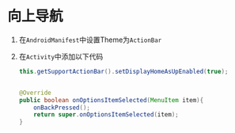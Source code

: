 # 向上导航

1. 在`AndroidManifest`中设置Theme为`ActionBar`

2. 在`Activity`中添加以下代码

   ```java
   this.getSupportActionBar().setDisplayHomeAsUpEnabled(true);
   
   
   @Override
   public boolean onOptionsItemSelected(MenuItem item){
       onBackPressed();
       return super.onOptionsItemSelected(item);
   }
   ```

   